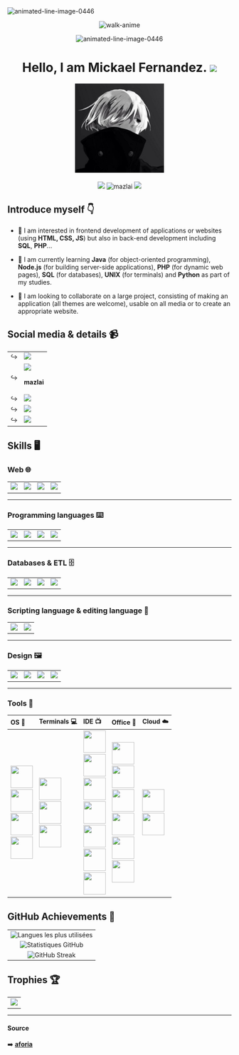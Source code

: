 <img src="https://www.animatedimages.org/data/media/562/animated-line-image-0446.gif" width="100%" height="2" border="0" alt="animated-line-image-0446" />

<div align="center">

![walk-anime](https://github.com/Mazlai/Mazlai/assets/57178136/7ade446c-2100-43c7-9aca-a3ae14b15d4e)

<img src="https://www.animatedimages.org/data/media/562/animated-line-image-0446.gif" width="100%" height="2" border="0" alt="animated-line-image-0446" />

# Hello, I am Mickael Fernandez. ![](https://user-images.githubusercontent.com/18350557/176309783-0785949b-9127-417c-8b55-ab5a4333674e.gif)

<img src="./images/Monochrome.jpg" style="width:200px;height:auto;" /><br><br>
<img src="https://img.shields.io/badge/Made%20with-Markdown-1f425f.svg" />
<img src="https://komarev.com/ghpvc/?username=Mazlai&label=Profile%20views&color=lightgrey&style=flat" alt="mazlai" />
<img src="https://img.shields.io/github/followers/Mazlai.svg?style=social&label=Follow&maxAge=2592000" />

</div>

## Introduce myself 👇

 - 👀 I am interested in frontend development of applications or websites (using <b>HTML, CSS, JS</b>) but also in back-end development including <b>SQL</b>, <b>PHP</b>...

 - 🌱 I am currently learning <b>Java</b> (for object-oriented programming), <b>Node.js</b> (for building server-side applications), <b>PHP</b> (for dynamic web pages), <b>SQL</b> (for databases), <b>UNIX</b> (for terminals) and <b>Python</b> as part of my studies.
 
- 💞️ I am looking to collaborate on a large project, consisting of making an application (all themes are welcome), usable on all media or to create an appropriate website.

## Social media & details 📹

<table>
  <tr>
    <td>↪️</td>
    <td><a href="https://www.instagram.com/mf.mazlai/?hl=fr" > <img src="https://img.shields.io/badge/Instagram-E4405F?style=for-the-badge&logo=instagram&logoColor=white" /> </a></td>
  </tr>
  <tr>
    <td>↪️</td>
    <td><img src="https://img.shields.io/badge/Discord-7289DA?style=for-the-badge&logo=discord&logoColor=white" /><p><b>mazlai</b></p></td>
  </tr>
  <tr>
    <td>↪️</td>
    <td><a href="https://www.linkedin.com/in/mickael-fernandez-mf/"> <img src="https://img.shields.io/badge/LinkedIn-0077B5?style=for-the-badge&logo=linkedin&logoColor=white" /> </a></td>
  </tr>
  <tr>
    <td>↪️</td>
    <td><a href="mailto:mickael.fernandez31300@gmail.com"> <img src="https://img.shields.io/badge/Gmail-D14836?style=for-the-badge&logo=gmail&logoColor=white" /> </a></td>
  </tr>
  <tr>
    <td>↪️</td>
    <td><a href="https://mazlai.github.io/infos-mfernandez/"> <img src="https://img.shields.io/badge/website-000000?style=for-the-badge&logo=About.me&logoColor=white" /> </a></td>
  </tr>
</table>

## Skills 🖥️

### Web 🌐

<table>
  <tr>
    <td><a href="https://github.com/Mazlai/info-mfernandez" ><img src="https://img.shields.io/badge/HTML-239120?style=for-the-badge&logo=html5&logoColor=white" /></a></td>
    <td><a href="https://github.com/Mazlai/info-mfernandez" ><img src="https://img.shields.io/badge/CSS-239120?&style=for-the-badge&logo=css3&logoColor=white" /></a></td>
    <td><a href="https://github.com/Mazlai/info-mfernandez" ><img src="https://img.shields.io/badge/JavaScript-323330?style=for-the-badge&logo=javascript&logoColor=F7DF1E" /></a></td>
    <td><a href="https://github.com/Mazlai/SAE3.01"><img src="https://img.shields.io/badge/PHP-777BB4?style=for-the-badge&logo=php&logoColor=white" /></a></td>
  </tr>
</table>

<hr>

### Programming languages ⌨️

<table>
  <tr>
    <td><a href="https://github.com/Mazlai/SAE2.02"><img src="https://img.shields.io/badge/Python-14354C?style=for-the-badge&logo=python&logoColor=white" /></a></td>
    <td><a href="https://github.com/Mazlai/SAE2.01-2.05"><img src="https://img.shields.io/badge/Java-ED8B00?style=for-the-badge&logo=openjdk&logoColor=white" /></a></td>
    <td><a href="https://github.com/Mazlai/SAE2.02"><img src="https://img.shields.io/badge/C-00599C?style=for-the-badge&logo=c&logoColor=white" /></a></td>
    <td><a href="https://github.com/Mazlai/MazStates"><img src="https://img.shields.io/badge/Node.js-43853D?style=for-the-badge&logo=node.js&logoColor=white" /></a></td>
  </tr>
</table>

<hr>

### Databases & ETL 🗄️

<table>
  <tr>
    <td><a href="https://github.com/Mazlai/SAE2.04"> <img src="https://img.shields.io/badge/Oracle-F80000?style=for-the-badge&logo=Oracle&logoColor=white" /></a></td>
    <td><a href="https://github.com/Mazlai/RSSB"> <img src="https://img.shields.io/badge/mysql-%2300f.svg?style=for-the-badge&logo=mysql&logoColor=white" /></a></td>
    <td><img src="https://img.shields.io/badge/SQLite-07405E?style=for-the-badge&logo=sqlite&logoColor=white" /></td>
    <td><img src="https://img.shields.io/badge/Talend-FF6D70?style=for-the-badge&logo=Talend&logoColor=white" /></td>
  </tr>
</table>

<hr>

### Scripting language & editing language 🧮

<table>
  <tr>
    <td><img src="https://img.shields.io/badge/Shell_Script-121011?style=for-the-badge&logo=gnu-bash&logoColor=white" /></a></td>
    <td><img src="https://img.shields.io/badge/Markdown-000000?style=for-the-badge&logo=markdown&logoColor=white" /></td>
  </tr>
</table>

<hr>

### Design 🖼️

<table>
  <tr>
    <td><img src="https://img.shields.io/badge/Canva-%2300C4CC.svg?&style=for-the-badge&logo=Canva&logoColor=white" /></td>
    <td><img src="https://img.shields.io/badge/Figma-F24E1E?style=for-the-badge&logo=figma&logoColor=white" /></td>
    <td><img src="https://img.shields.io/badge/gimp-5C5543?style=for-the-badge&logo=gimp&logoColor=white" /></td>
    <td><img src="https://img.shields.io/badge/Inkscape-000000?style=for-the-badge&logo=Inkscape&logoColor=white" /></td>
  </tr>
</table>

<hr>

### Tools 🧰

<div align="center">
 <table>
   <thead>
     <tr>
       <th align="left">OS 📀</th>
       <th align="left">Terminals 💻</th>
       <th align="left">IDE 📺</th>
       <th align="left">Office 📔</th>
       <th align="left">Cloud ☁️</th>
     </tr>
   </thead>
   <tbody>
     <tr>
       <!-- OS -->
       <td>
         <img src="https://github.com/Mazlai/Mazlai/assets/57178136/01f2ba36-8972-46df-a8cb-75dcab620c88" width="50" height="50"/><br>
         <img src="https://github.com/Mazlai/Mazlai/assets/57178136/2f6d8254-398f-418c-ac48-e90f8a41a0e4" width="50" height="50"/><br>
         <img src="https://github.com/Mazlai/Mazlai/assets/57178136/c2a8ce52-8a32-4ff9-bda4-fd082a490069" width="50" height="50"/><br>
         <img src="https://github.com/Mazlai/Mazlai/assets/57178136/5c9dcd26-c61a-4692-ba2e-5d42ceacb26b" width="50" height="50"/>
       </td>
       <!-- Terminals -->
       <td>
         <img src="https://github.com/Mazlai/Mazlai/assets/57178136/d42b2df0-f2e2-4e30-a4c5-0506d533a3ac" width="50" height="50"/><br>
         <img src="https://github.com/Mazlai/Mazlai/assets/57178136/f6ade329-df77-4858-b57f-c4bf08cc64c2" width="50" height="50"/><br>
         <img src="https://github.com/Mazlai/Mazlai/assets/57178136/e8026513-4d9e-419b-812f-e98e46af76ea" width="50" height="50"/>
       </td>
       <!-- IDE -->
       <td>
         <img src="https://github.com/Mazlai/Mazlai/assets/57178136/88dafa92-4453-466a-89eb-d9668f4645c0" width="50" height="50"/><br>
         <img src="https://github.com/Mazlai/Mazlai/assets/57178136/3290d0e5-bf66-4dbb-bf1d-8f18efa25a95" width="50" height="50"/><br>
         <img src="https://github.com/Mazlai/Mazlai/assets/57178136/a4bf1d11-003b-4af7-9798-5bf9520ee0a6" width="50" height="50"/><br>
         <img src="https://github.com/Mazlai/Mazlai/assets/57178136/0c57ce8f-bf3c-4845-ba5a-4e30a757efb2" width="50" height="50"/><br>
         <img src="https://github.com/Mazlai/Mazlai/assets/57178136/42c931f3-12ce-40cf-8f2a-91ba3e20e071" width="50" height="50"/><br>
         <img src="https://github.com/Mazlai/Mazlai/assets/57178136/0e1e4a8b-5b00-449c-888a-e838845bef24" width="50" height="50"/><br>
         <img src="https://github.com/Mazlai/Mazlai/assets/57178136/8868f758-6de3-478f-9491-24d60f224d1d" width="50" height="50"/>
       </td>
       <!-- Office -->
       <td>
         <img src="https://github.com/Mazlai/Mazlai/assets/57178136/ec9caef2-a36a-41fd-9fa4-abad9358ebf2" width="50" height="50"/><br>
         <img src="https://github.com/Mazlai/Mazlai/assets/57178136/434c0b42-bdbf-4cbd-b6f3-7ffc62dfc26e" width="50" height="50"/><br>
         <img src="https://github.com/Mazlai/Mazlai/assets/57178136/c0a629ba-ebbb-4f6e-be0d-af601f144952" width="50" height="50"/><br>
         <img src="https://github.com/Mazlai/Mazlai/assets/57178136/73f9bc82-05b1-425c-b96f-156e41aca821" width="50" height="50"/><br>
         <img src="https://github.com/Mazlai/Mazlai/assets/57178136/c237d341-805d-4605-8947-39b876ca0f31" width="50" height="50"/><br>
         <img src="https://github.com/Mazlai/Mazlai/assets/57178136/e5cecf4f-0875-478c-80e8-213c23a2bbeb" width="50" height="50"/>
       </td>
       <!-- Cloud -->
       <td>
         <img src="https://github.com/Mazlai/Mazlai/assets/57178136/afd99ca3-bcf8-4bed-9fb2-b9ea0a6e2c6a" width="50" height="50"/><br>
         <img src="https://github.com/Mazlai/Mazlai/assets/57178136/b222f373-b7fa-4f94-9d8c-bb5f7430d723" width="50" height="50"/>
       </td>
     </tr>
   </tbody>
 </table>
</div>

## GitHub Achievements 🍃

<div align="center">
 <table>
  <tr>
    <td align="center">
      <img src="https://github-readme-stats.vercel.app/api/top-langs/?username=Mazlai&layout=compact&theme=nightowl&hide_border=true&locale=fr" alt="Langues les plus utilisées">
    </td>
  </tr>
  <tr>
    <td align="center">
      <img src="https://github-readme-stats.vercel.app/api?username=Mazlai&show_icons=true&include_all_commits=true&theme=nightowl&hide_border=true&locale=fr" alt="Statistiques GitHub">
    </td>
  </tr>
  <tr>
    <td align="center">
      <img src="https://streak-stats.demolab.com?user=Mazlai&theme=nightowl&hide_border=true&locale=fr&date_format=j%20M%5B%20Y%5D&mode=weekly" alt="GitHub Streak">
    </td>
  </tr>
</table>
</div>

## Trophies 🏆

<div align="center">
 <table>
  <tr>
    <td align="center">
     <img src="https://github-profile-trophy.vercel.app/api?username=Mazlai&show_icons=true&include_all_commits=true&theme=algolia&hide_border=true&locale=fr&column=3&margin-h=15margin-w=15&margin-h=15&no-frame=true" />
    </td>
  </tr>
 </table>
</div>

<hr>

#### Source

➡️ <a href="https://www.tumblr.com/aforia?redirect_to=%2Faforia&source=content_warning_wall"><b>aforia</b></a>

<!---
Mazlai/Mazlai is a ✨ special ✨ repository because its `README.md` (this file) appears on your GitHub profile.
You can click the Preview link to take a look at your changes.
--->
